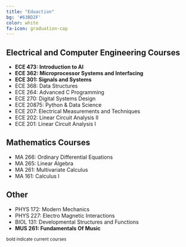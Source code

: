 ```yaml
---
title: "Eduaction"
bg: '#63BD2F'
color: white
fa-icon: graduation-cap
---
```


## Electrical and Computer Engineering Courses
 - __ECE 473: Introduction to AI__
 - __ECE 362: Microprocessor Systems and Interfacing__
 - __ECE 301: Signals and Systems__
 - ECE 368: Data Structures
 - ECE 264: Advanced C Programming
 - ECE 270: Digital Systems Design
 - ECE 20875: Python & Data Science 
 - ECE 207: Electrical Measurements and Techniques
 - ECE 202: Linear Circuit Analysis &#8545;
 - ECE 201: Linear Circuit Analysis &#8544;

## Mathematics Courses
 - MA 266: Ordinary Differential Equations
 - MA 265: Linear Algebra
 - MA 261: Multivariate Calculus
 - MA 161: Calculus &#8544;

## Other
 - PHYS 172: Modern Mechanics
 - PHYS 227: Electro Magnetic Interactions
 - BIOL 131: Developmental Structures and Functions
 - __MUS 261: Fundamentals Of Music__


<small>bold indicate current courses</small>
